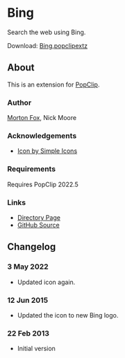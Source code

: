 # Bing

Search the web using Bing.

Download: [Bing.popclipextz](https://github.com/pilotmoon/PopClip-Extensions/raw/master/extensions/Bing.popclipextz)

## About

This is an extension for [PopClip](https://pilotmoon.com/popclip/).

### Author

[Morton Fox](https://github.com/pilotmoon/PopClip-Extensions/commits?author=mortonfox), Nick Moore

### Acknowledgements

* [Icon by Simple Icons](https://simpleicons.org/)

### Requirements

Requires PopClip 2022.5

### Links

* [Directory Page](https://pilotmoon.com/popclip/extensions/page/Bing)
* [GitHub Source](https://github.com/pilotmoon/PopClip-Extensions/tree/master/source/Bing.popclipext)
  
## Changelog

### 3 May 2022

* Updated icon again.

### 12 Jun 2015

* Updated the icon to new Bing logo.

### 22 Feb 2013

* Initial version
